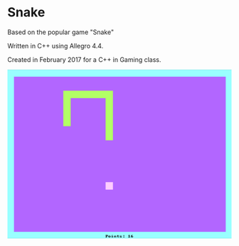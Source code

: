 # Snake
Based on the popular game "Snake"

Written in C++ using Allegro 4.4. 

Created in February 2017 for a C++ in Gaming class. 

![Alt text](/SnakeDemo.png?raw=true "Demonstration of Fishy")

